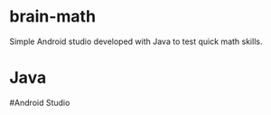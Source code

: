 # brain-math
Simple Android studio developed with Java to test quick math skills.
# Java
#Android Studio
